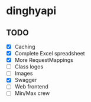 # dinghyapi

## TODO

- [X] Caching
- [X] Complete Excel spreadsheet
- [X] More RequestMappings
- [ ] Class logos
- [ ] Images
- [X] Swagger
- [ ] Web frontend
- [ ] Min/Max crew
